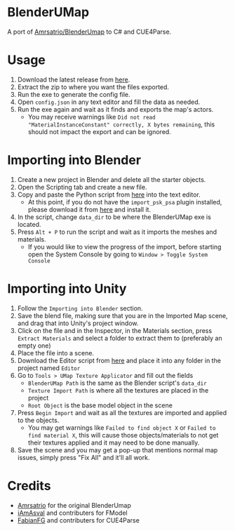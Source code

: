 # BlenderUMap
A port of [Amrsatrio/BlenderUmap](https://github.com/Amrsatrio/BlenderUmap) to C# and CUE4Parse.

# Usage
1. Download the latest release from [here](https://github.com/TrevTV/BlenderUMap/releases).
2. Extract the zip to where you want the files exported.
3. Run the exe to generate the config file.
4. Open `config.json` in any text editor and fill the data as needed.
5. Run the exe again and wait as it finds and exports the map's actors.
   - You may receive warnings like `Did not read "MaterialInstanceConstant" correctly, X bytes remaining`, this should not impact the export and can be ignored.

# Importing into Blender
1. Create a new project in Blender and delete all the starter objects.
2. Open the Scripting tab and create a new file.
3. Copy and paste the Python script from [here](https://github.com/TrevTV/BlenderUMap/blob/main/ImporterSource/blender_import.py) into the text editor.
    - At this point, if you do not have the `import_psk_psa` plugin installed, please download it from [here](https://github.com/Befzz/blender3d_import_psk_psa) and install it.
4. In the script, change `data_dir` to be where the BlenderUMap exe is located.
5. Press `Alt + P` to run the script and wait as it imports the meshes and materials.
    - If you would like to view the progress of the import, before starting open the System Console by going to `Window > Toggle System Console`

# Importing into Unity
1. Follow the `Importing into Blender` section.
2. Save the blend file, making sure that you are in the Imported Map scene, and drag that into Unity's project window.
3. Click on the file and in the Inspector, in the Materials section, press `Extract Materials` and select a folder to extract them to (preferably an empty one)
4. Place the file into a scene.
5. Download the Editor script from [here](https://github.com/TrevTV/BlenderUMap/blob/main/ImporterSource/UMapTextureApplicator.cs) and place it into any folder in the project named `Editor`
6. Go to `Tools > UMap Texture Applicator` and fill out the fields
    - `BlenderUMap Path` is the same as the Blender script's `data_dir`
    - `Texture Import Path` is where all the textures are placed in the project
    - `Root Object` is the base model object in the scene
7. Press `Begin Import` and wait as all the textures are imported and applied to the objects.
    - You may get warnings like `Failed to find object X` or `Failed to find material X`, this will cause those objects/materials to not get their textures applied and it may need to be done manually.
8. Save the scene and you may get a pop-up that mentions normal map issues, simply press "Fix All" and it'll all work.

# Credits
 - [Amrsatrio](https://github.com/Amrsatrio/) for the original BlenderUmap
 - [iAmAsval](https://github.com/iAmAsval) and contributers for FModel
 - [FabianFG](https://github.com/FabianFG) and contributers for CUE4Parse
